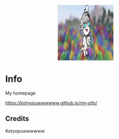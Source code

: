 <p align="center">
	<img width="175" height="175" src="background.jpg">
</p>

# Info
My homepage

https://kotyopuwwwwww.github.io/my-pfp/


## Credits

Kotyopuwwwwww
